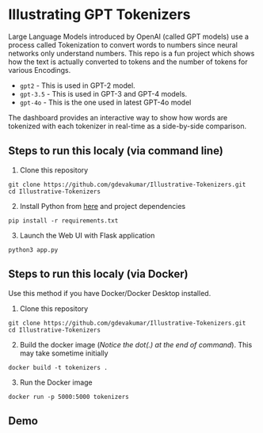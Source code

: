 # Illustrating GPT Tokenizers

Large Language Models introduced by OpenAI (called GPT models) use a process called Tokenization to convert words to numbers since neural networks only understand numbers. This repo is a fun project which shows how the text is actually converted to tokens and the number of tokens for various Encodings. 

- `gpt2` - This is used in GPT-2 model.
- `gpt-3.5` - This is used in GPT-3 and GPT-4 models.
- `gpt-4o` - This is the one used in latest GPT-4o model

The dashboard provides an interactive way to show how words are tokenized with each tokenizer in real-time as a side-by-side comparison. 

## Steps to run this localy (via command line)
1. Clone this repository
```
git clone https://github.com/gdevakumar/Illustrative-Tokenizers.git
cd Illustrative-Tokenizers
```

2. Install Python from [here](https://www.python.org/downloads/) and project dependencies
```
pip install -r requirements.txt
```

3. Launch the Web UI with Flask application
```
python3 app.py
```

## Steps to run this localy (via Docker)
Use this method if you have Docker/Docker Desktop installed.

1. Clone this repository
```
git clone https://github.com/gdevakumar/Illustrative-Tokenizers.git 
cd Illustrative-Tokenizers
```

2. Build the docker image (*Notice the dot(.) at the end of command*). This may take sometime initially
```
docker build -t tokenizers .
```

3. Run the Docker image
```
docker run -p 5000:5000 tokenizers
```

## Demo

